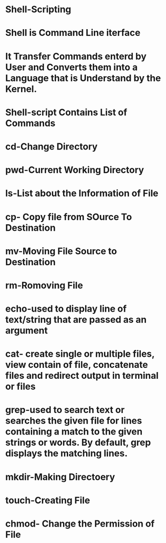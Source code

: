 # Shell-Scripting
# Shell is Command Line iterface
# It Transfer Commands enterd by User and Converts them into a Language that is Understand by the Kernel.
# Shell-script Contains List of Commands
# cd-Change Directory
# pwd-Current Working Directory
# ls-List about the Information of File
# cp- Copy file from SOurce To Destination
# mv-Moving File Source to Destination
# rm-Romoving File 
# echo-used to display line of text/string that are passed as an argument 
# cat- create single or multiple files, view contain of file, concatenate files and redirect output in terminal or files
# grep-used to search text or searches the given file for lines containing a match to the given strings or words. By default, grep displays the matching lines.
# mkdir-Making Directoery
# touch-Creating File
# chmod- Change the Permission of File
